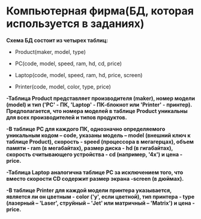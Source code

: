 #                                                                    Компьютерная фирма(БД, которая используется в заданиях)
**Схема БД состоит из четырех таблиц:**

+ Product(maker, model, type)

+ PC(code, model, speed, ram, hd, cd, price)

+ Laptop(code, model, speed, ram, hd, price, screen)

+ Printer(code, model, color, type, price)

**-Таблица Product представляет производителя (maker), номер модели (model) и тип ('PC' - ПК, 'Laptop' - ПК-блокнот или 'Printer' - принтер). Предполагается, что номера моделей в таблице Product уникальны для всех производителей и типов продуктов.**

**-В таблице PC для каждого ПК, однозначно определяемого уникальным кодом – code, указаны модель – model (внешний ключ к таблице Product), скорость - speed (процессора в мегагерцах), объем памяти - ram (в мегабайтах), размер диска - hd (в гигабайтах), скорость считывающего устройства - cd (например, '4x') и цена - price.**

**-Таблица Laptop аналогична таблице РС за исключением того, что вместо скорости CD содержит размер экрана -screen (в дюймах).**

**-В таблице Printer для каждой модели принтера указывается, является ли он цветным - color ('y', если цветной), тип принтера - type (лазерный – 'Laser', струйный – 'Jet' или матричный – 'Matrix') и цена - price.**
